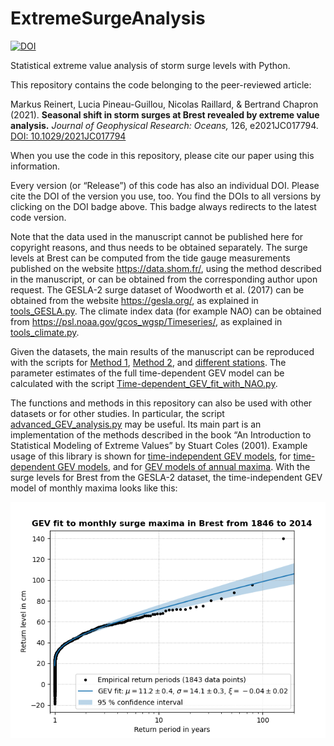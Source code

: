 # ExtremeSurgeAnalysis

[![DOI](https://zenodo.org/badge/DOI/10.5281/zenodo.5107018.svg)](https://doi.org/10.5281/zenodo.5107018)

Statistical extreme value analysis of storm surge levels with Python.

This repository contains the code belonging to the peer-reviewed article:

Markus Reinert, Lucia Pineau-Guillou, Nicolas Raillard, & Bertrand
Chapron (2021). **Seasonal shift in storm surges at Brest revealed by
extreme value analysis.** *Journal of Geophysical Research: Oceans,*
126, e2021JC017794.
[DOI: 10.1029/2021JC017794](https://doi.org/10.1029/2021JC017794)

When you use the code in this repository, please cite our paper using
this information.

Every version (or “Release”) of this code has also an individual DOI.
Please cite the DOI of the version you use, too.  You find the DOIs to
all versions by clicking on the DOI badge above.  This badge always
redirects to the latest code version.

Note that the data used in the manuscript cannot be published here for
copyright reasons, and thus needs to be obtained separately.  The surge
levels at Brest can be computed from the tide gauge measurements
published on the website https://data.shom.fr/, using the method
described in the manuscript, or can be obtained from the corresponding
author upon request.  The GESLA-2 surge dataset of Woodworth et
al. (2017) can be obtained from the website https://gesla.org/, as
explained in [tools_GESLA.py](tools_GESLA.py).  The climate index data
(for example NAO) can be obtained from
https://psl.noaa.gov/gcos_wgsp/Timeseries/, as explained in
[tools_climate.py](tools_climate.py).

Given the datasets, the main results of the manuscript can be reproduced
with the scripts for [Method 1](Method_1_sliding_window_analysis.py),
[Method 2](Method_2_monthly_analysis.py), and
[different stations](Result_winter_shift_in_different_stations.py).
The parameter estimates of the full time-dependent GEV model can be
calculated with the script
[Time-dependent_GEV_fit_with_NAO.py](Time-dependent_GEV_fit_with_NAO.py).

The functions and methods in this repository can also be used with other
datasets or for other studies.  In particular,
the script [advanced_GEV_analysis.py](advanced_GEV_analysis.py) may be
useful.  Its main part is an implementation of the methods described in
the book “An Introduction to Statistical Modeling of Extreme Values” by
Stuart Coles (2001).  Example usage of this library is shown for
[time-independent GEV models](Time-independent_GEV_fit.py), for
[time-dependent GEV models](Time-dependent_GEV_fit.py), and for
[GEV models of annual maxima](Time-independent_GEV_fit_for_annual_maxima.py).
With the surge levels for Brest from the GESLA-2 dataset, the
time-independent GEV model of monthly maxima looks like this:

![Figure of a time-independent GEV fit to extreme surge levels (monthly maxima) in Brest](results/GEV_fit_Brest.png)
